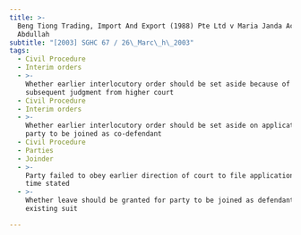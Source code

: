 ```yaml
---
title: >-
  Beng Tiong Trading, Import And Export (1988) Pte Ltd v Maria Janda Achmad Bin
  Abdullah
subtitle: "[2003] SGHC 67 / 26\_Marc\_h\_2003"
tags:
  - Civil Procedure
  - Interim orders
  - >-
    Whether earlier interlocutory order should be set aside because of
    subsequent judgment from higher court
  - Civil Procedure
  - Interim orders
  - >-
    Whether earlier interlocutory order should be set aside on application by
    party to be joined as co-defendant
  - Civil Procedure
  - Parties
  - Joinder
  - >-
    Party failed to obey earlier direction of court to file application within
    time stated
  - >-
    Whether leave should be granted for party to be joined as defendant to
    existing suit

---
```


